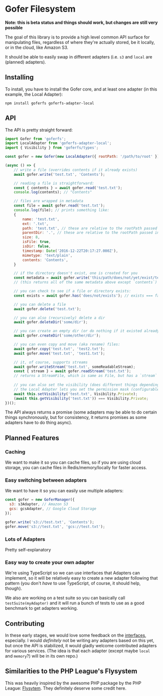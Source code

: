 # Gofer Filesystem

**Note: this is beta status and things should work, but changes are still very possible**

The goal of this library is to provide a high level common API surface for manipulating files, regardless of where they're actually stored, be it locally, or in the cloud, like Amazon S3.

It should be able to easily swap in different adapters (i.e. `s3` and `local` are (planned) adapters).

## Installing

To install, you have to install the Gofer core, and at least one adapter (in this example, the Local Adapter):

```
npm install goferfs goferfs-adapter-local
```

## API

The API is pretty straight forward:

```js
import Gofer from 'goferfs';
import LocalAdapter from 'goferfs-adapter-local';
import { Visibility } from 'goferfs/types';

const gofer = new Gofer(new LocalAdapter({ rootPath: '/path/to/root' }));

(async () => {
    // write a file (overrides contents if it already exists)
    await gofer.write('test.txt', 'Contents');

    // reading a file is straightforward:
    const { contents } = await gofer.read('test.txt');
    console.log(contents); // "Contents"

    // files are wrapped in metadata
    const file = await gofer.read('test.txt');
    console.log(file); // prints something like:
    {
        name: 'test.txt',
        ext: '.txt',
        path: 'test.txt', // these are relative to the rootPath passed in the constructor
        parentDir: '.', // these are relative to the rootPath passed in the constructor
        size: 8,
        isFile: true,
        isDir: false,
        timestamp: Date('2016-12-22T20:17:27.000Z'),
        mimetype: 'text/plain',
        contents: 'Contents',
    }

    // if the directory doesn't exist, one is created for you
    const metadata = await gofer.write('this/path/does/not/yet/exist/test.txt', 'Contents');
    // (this returns all of the same metadata above except `contents`)

    // you can check to see if a file or directory exists:
    const exists = await gofer.has('does/not/exists'); // exists === false

    // you can delete a file
    await gofer.delete('test.txt');

    // you can also (recursively) delete a dir
    await gofer.deleteDir('some/dir');

    // you can create an empty dir (or do nothing if it existed already)
    await gofer.createDir('some/other/dir');

    // you can even copy and move (aka rename) files:
    await gofer.copy('test.txt', 'test2.txt');
    await gofer.move('test.txt', 'test1.txt');

    // it, of course, supports streams
    await gofer.writeStream('test.txt', someReadableStream);
    const { stream } = await gofer.readStream('test.txt');
    // returns a StreamFile, which is same as File, but has a `stream` property instead of `contents`
    
    // you can also set the visibility (does different things depending on adapters.
    // the Local Adapter lets you set the permission mask (configurable in constructor))
    await this.setVisibility('test.txt', Visibility.Private);
    (await this.getVisibility('test.txt')) === Visibility.Private;
})();
```

The API always returns a promise (some adapters may be able to do certain things synchronously, but for consistency, it returns promises as some adapters have to do thing async).

## Planned Features

### Caching

We want to make it so you can cache files, so if you are using cloud storage, you can cache files in Redis/memory/locally for faster access.

### Easy switching between adapters

We want to have it so you can easily use multiple adapters:

```js
const gofer = new GoferManager({
  s3: s3Adapter, // Amazon S3
  gcs: gcsAdapter, // Google Cloud Storage
});

gofer.write('s3://test.txt', 'Contents');
gofer.move('s3://test.txt', 'gcs://test.txt');
```

### Lots of Adapters

Pretty self-explanatory

### Easy way to create your own adapter

We're using TypeScript so we can use interfaces that Adapters can implement, so it will be relatively easy to create a new adapter following that pattern (you don't *have* to use TypeScript, of course, it should help, though).

We also are working on a test suite so you can basically call `testSuite(myAdapter)` and it will run a bunch of tests to use as a good benchmark to get adapters working.

## Contributing

In these early stages, we would love some feedback on the [interfaces](types), especially. I would _definitely_ not be writing any adapters based on this yet, but once the API is stabilized, it would gladly welcome contributed adapters for various services. (The idea is that each adapter (except maybe `local` and `memory`?) will be in its own repo.)

## Similarities to the PHP League's Flysystem

This was heavily inspired by the awesome PHP package by the PHP League: [Flysytem](https://flysystem.thephpleague.com/). They definitely deserve some credit here.
